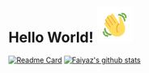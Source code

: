 # Hello World!  ![wave](https://github.com/Faiyaz42/Faiyaz42/blob/main/wave1.gif)



[![Readme Card](https://github-readme-stats.vercel.app/api/pin/?username=Faiyaz42&repo=Resume-Projects&theme=maroongold)](https://github.com/Faiyaz42/Resume-Projects)  [![Faiyaz's github stats](https://github-readme-stats.vercel.app/api?username=Faiyaz42&theme=maroongold&hide=prs,issues)](https://github.com/Faiyaz42)







<!--
**Faiyaz42/Faiyaz42** is a ✨ _special_ ✨ repository because its `README.md` (this file) appears on your GitHub profile.

Here are some ideas to get you started:

- 🔭 I’m currently working on ...
- 🌱 I’m currently learning ...
- 👯 I’m looking to collaborate on ...
- 🤔 I’m looking for help with ...
- 💬 Ask me about ...
- 📫 How to reach me: ...
- 😄 Pronouns: ...
- ⚡ Fun fact: ...
-->
